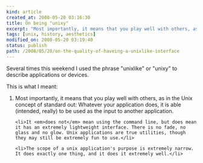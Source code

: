 ```yaml
---
kind: article
created_at: 2008-05-20 03:16:30
title: On being "unixy"
excerpt: "Most importantly, it means that you play well with others, as in the Unix concept of standard out: Whatever your application does, it is able (intended, really) to be used as the input to another application."
tags: [unix, history, aesthetics]
modified_on: 2008-05-20 03:19:40
status: publish 
path: /2008/05/20/on-the-quality-of-haveing-a-unixlike-interface
---
```


Several times this weekend I used the phrase "unixlike" or "unixy" to describe applications or devices. 

This is what I meant: 

<ol>
	<li>Most importantly, it means that you play well with others, as in the Unix concept of standard out: Whatever your application does, it is able (intended, really) to be used as the input to another application. </li>

	<li>It <em>does not</em> mean using the command line, but does mean it has an extremely lightweight interface. There is no fade, no glass and no glow. Unix applications are true utilities, though they may still be extremely fun to use.</li>

	<li>The scope of a unix application's purpose is extremely narrow. It does exactly one thing, and it does it extremely well.</li>
</ol>



